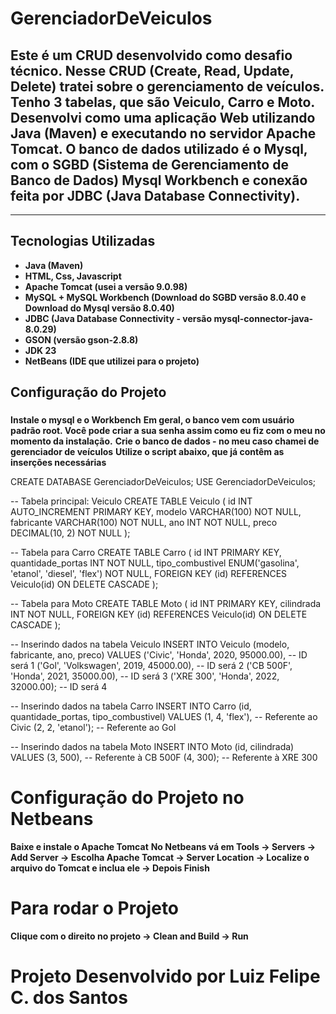 # GerenciadorDeVeiculos

## Este é um CRUD desenvolvido como desafio técnico. Nesse CRUD (Create, Read, Update, Delete) tratei sobre o gerenciamento de veículos. Tenho 3 tabelas, que são Veiculo, Carro e Moto. Desenvolvi como uma aplicação Web utilizando Java (Maven) e executando no servidor Apache Tomcat. O banco de dados utilizado é o Mysql, com o SGBD (Sistema de Gerenciamento de Banco de Dados) Mysql Workbench e conexão feita por JDBC (Java Database Connectivity).

---

## Tecnologias Utilizadas

- **Java (Maven)**
- **HTML, Css, Javascript**
- **Apache Tomcat (usei a versão 9.0.98)**
- **MySQL + MySQL Workbench (Download do SGBD versão 8.0.40 e Download do Mysql versão 8.0.40)**
- **JDBC (Java Database Connectivity - versão mysql-connector-java-8.0.29)**
- **GSON (versão gson-2.8.8)**
- **JDK 23**
- **NetBeans (IDE que utilizei para o projeto)**

## **Configuração do Projeto**

### 
**Instale o mysql e o Workbench**
**Em geral, o banco vem com usuário padrão root. Você pode criar a sua senha assim como eu fiz com o meu no momento da instalação.**
**Crie o banco de dados - no meu caso chamei de gerenciador de veículos**
**Utilize o script abaixo, que já contêm as inserções necessárias**

CREATE DATABASE GerenciadorDeVeiculos;
USE GerenciadorDeVeiculos;

-- Tabela principal: Veiculo
CREATE TABLE Veiculo (
    id INT AUTO_INCREMENT PRIMARY KEY,
    modelo VARCHAR(100) NOT NULL,
    fabricante VARCHAR(100) NOT NULL,
    ano INT NOT NULL,
    preco DECIMAL(10, 2) NOT NULL
);

-- Tabela para Carro
CREATE TABLE Carro (
    id INT PRIMARY KEY,
    quantidade_portas INT NOT NULL,
    tipo_combustivel ENUM('gasolina', 'etanol', 'diesel', 'flex') NOT NULL,
    FOREIGN KEY (id) REFERENCES Veiculo(id) ON DELETE CASCADE
);

-- Tabela para Moto
CREATE TABLE Moto (
    id INT PRIMARY KEY,
    cilindrada INT NOT NULL,
    FOREIGN KEY (id) REFERENCES Veiculo(id) ON DELETE CASCADE
);

-- Inserindo dados na tabela Veiculo
INSERT INTO Veiculo (modelo, fabricante, ano, preco) VALUES
('Civic', 'Honda', 2020, 95000.00), -- ID será 1
('Gol', 'Volkswagen', 2019, 45000.00), -- ID será 2
('CB 500F', 'Honda', 2021, 35000.00), -- ID será 3
('XRE 300', 'Honda', 2022, 32000.00); -- ID será 4

-- Inserindo dados na tabela Carro
INSERT INTO Carro (id, quantidade_portas, tipo_combustivel) VALUES
(1, 4, 'flex'), -- Referente ao Civic
(2, 2, 'etanol'); -- Referente ao Gol

-- Inserindo dados na tabela Moto
INSERT INTO Moto (id, cilindrada) VALUES
(3, 500), -- Referente à CB 500F
(4, 300); -- Referente à XRE 300


# Configuração do Projeto no Netbeans #
**Baixe e instale o Apache Tomcat**
**No Netbeans vá em Tools -> Servers -> Add Server -> Escolha Apache Tomcat -> Server Location -> Localize o arquivo do Tomcat e inclua ele -> Depois Finish** 

# Para rodar o Projeto #
**Clique com o direito no projeto -> Clean and Build -> Run**


# Projeto Desenvolvido por Luiz Felipe C. dos Santos
